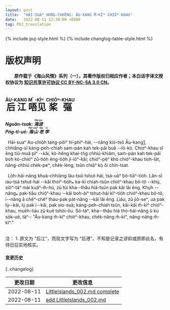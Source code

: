 ```yaml
---
layout: post
title:  "HÁI-SUAᴺ HONG-CHHÊNG: ĂU-KANG M̆-KÌᴺ CHIÓᴺ-KHAU"
date:   2022-08-11 12:30:00 +0800
tag: PUJ_translation
---
```


{% include puj-style.html %}
{% include changlog-table-style.html %}

# 版权声明

**&emsp;&emsp;原作载于《海山风情》系列（一），其著作版权归相应作者；本白话字译文授权协议为 <a href="https://creativecommons.org/licenses/by-nc-sa/3.0/cn/" target="_blank">知识共享许可协议 CC BY-NC-SA 3.0 CN</a>。**
<br>


# <ruby style="ruby-position:over"><rb class="markup_main">后江</rb><rp>(</rp><rt class="markup_over">ĂU-KANG</rt><rp>)</rp></ruby> <ruby style="ruby-position:over"><rb class="markup_main">唔见</rb><rp>(</rp><rt class="markup_over">M̆-KÌᴺ</rt><rp>)</rp></ruby> <ruby style="ruby-position:over"><rb class="markup_main">桨彄</rb><rp>(</rp><rt class="markup_over">CHIÓᴺ-KHAU</rt><rp>)</rp></ruby>

***Nguân-tsak: 
<ruby style="ruby-position:over">
<rb class="markup_main">海波</rb>
<rp>(</rp><rt class="markup_over">Hái-po</rt><rp>)</rp>
</ruby>***<br>
***Pńg-tī-uē: 
<ruby style="ruby-position:over">
<rb class="markup_main">海山</rb>
<rp>(</rp><rt class="markup_over">Hái-suaⁿ</rt><rp>)</rp>
</ruby>
<ruby style="ruby-position:over">
<rb class="markup_main">老</rb>
<rp>(</rp><rt class="markup_over">lău</rt><rp>)</rp>
</ruby>
<ruby style="ruby-position:over">
<rb class="markup_main">李</rb>
<rp>(</rp><rt class="markup_over">Lí</rt><rp>)</rp>
</ruby>***

&nbsp;&nbsp;Hái-suaⁿ Au-chio̍h tang-pôiⁿ hí-phìⁿ-hái, &#x002D;&#x002D;nâng kiò-tsò Ău-kang<a href="#note_1" class="note">1</a>, chhiâng-sî káng-peh-chiah sam-pán kah tek-pâi buâ &#x002D;&#x002D;ló-kò. Chióⁿ-khau sĭ ēng tiŭ-muâ pĭⁿ &#x002D;&#x002D;kâi, kò-hêng khai-tǹg chhiú-khiâm, sam-pán kah tek-pâi boh kò-chióⁿ zŭ-tio̍h ēng-tio̍h jí-iōⁿ-kâi; chióⁿ-pèⁿ khò chióⁿ-khau tioh-la̍t, nâng-chhiú che̍k-peⁿ, che̍k-léng, tsûn chiàⁿ kò ŏi chìn-tsat.

&nbsp;&nbsp;Lo̍h-hái-nâng khuà-chhiàng lâu-tsúi tshut-hái, tsá-uàⁿ bô-tiāⁿ-tio̍h. Lân-sî iáu-tsá tshut-hái &#x002D;&#x002D;kâi thóiⁿ-tio̍h⁎ ka-kī chiah-tsûn chióⁿ-khau bô-tŏ &#x002D;&#x002D;khṳ̀, siŏⁿ-tàⁿ mài kuáⁿ-m̆-hù, zŭ tùi kha&#x002D;&#x002D;thâu hiá-tsûn pak kâi lâi ēng. Khṳh &#x002D;&#x002D;nâng⁎ pak-tiāu chióⁿ-khau &#x002D;&#x002D;kâi boh-àiⁿ tshut-hái kìⁿ-tio̍h chióⁿ-khau bô-tŏ, i&#x002D;&#x002D;nâng â chĕⁿ-chĕⁿ thau-pak pa̍t-nâng &#x002D;&#x002D;kâi lâi ēng. Liáu, zŭ jiò-seⁿ, uá pak lṳ́&#x002D;&#x002D;kâi, lṳ́ pak i&#x002D;&#x002D;kâi, pak sio-suà; káng-peh-chiah tsûn, kâi-kâi m̆-kìⁿ chióⁿ-khau, mue̍h-liáu zṳ̂ kuè tshòi-ôu. Só-tàⁿ, kha&#x002D;&#x002D;thâu hiá thó-hái-nâng ŭ kù so̍k-uē, tàⁿ-: "Ău-kang m̆-kìⁿ chióⁿ-khau, che̍k-nâng m̆-kìⁿ, nâng-nâng m̆-kìⁿ."
<br>

<br>
注：
1. <span id="note_1">原文为 “后江”，而现文字写为 “后港”，不知是记录之谬抑或原即此名，有待日后实地核实。<span>
<br>


#### 变更历史

{:.changelog}

| 更改日期 | 更改信息 |
| --- | --- |
| 2022-08-11 | <a href="https://github.com/DonAnthonyLee/DonAnthonyLee.github.io/commit/760ff409b7bbcd319707c1ea09dce7c426fa9079" target="_blank">LittleIslands_002.md complete</a> |
| 2022-08-11 | <a href="https://github.com/DonAnthonyLee/DonAnthonyLee.github.io/commit/fabf59eb5fafa78ebdd5228bed46fd9e38cd0e12" target="_blank">add LittleIslands_002.md</a> |
